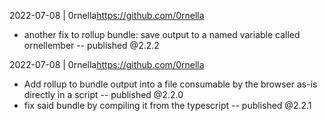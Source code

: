 
2022-07-08 | 0rnella<https://github.com/0rnella>
* another fix to rollup bundle: save output to a named variable called ornellember --  published @2.2.2

2022-07-08 | 0rnella<https://github.com/0rnella>
* Add rollup to bundle output into a file consumable by the browser as-is directly in a script --  published @2.2.0
* fix said bundle by compiling it from the typescript  --  published @2.2.1